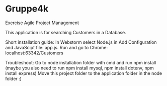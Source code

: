 # Gruppe4k
Exercise Agile Project Management

This application is for searching Customers in a Database.

Short installation guide:
In Webstorm select Node.js in Add Configuration and JavaScipt file: app.js. 
Run and go to Chrome: localhost:63342/Customers

Troubleshoot:
Go to node installation folder with cmd and run npm install
(maybe you also need to run npm install mysql, npm install dotenv, npm install express)
Move this project folder to the application folder in the node folder :)
